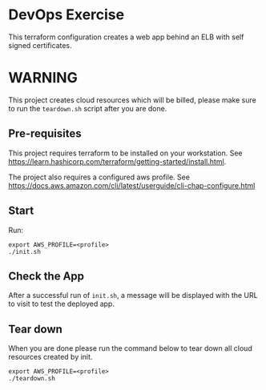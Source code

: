 # DevOps Exercise

This terraform configuration creates a web app behind an ELB
with self signed certificates.

# WARNING
This project creates cloud resources which will be billed, please
make sure to run the `teardown.sh` script after you are done.

## Pre-requisites
This project requires terraform to be installed on your workstation.
See https://learn.hashicorp.com/terraform/getting-started/install.html.

The project also requires a configured aws profile.
See https://docs.aws.amazon.com/cli/latest/userguide/cli-chap-configure.html

## Start
Run:
```
export AWS_PROFILE=<profile>
./init.sh
```

## Check the App
After a successful run of `init.sh`, a message will be displayed with the URL
to visit to test the deployed app.

## Tear down
When you are done please run the command below to tear down all cloud
resources created by init.
```
export AWS_PROFILE=<profile>
./teardown.sh
```
